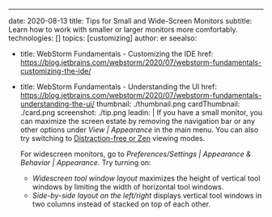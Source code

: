 ---
date: 2020-08-13 title: Tips for Small and Wide-Screen Monitors subtitle: Learn how to work with smaller or larger monitors more comfortably. technologies: [] topics: [customizing] author: er seealso:
- title: WebStorm Fundamentals - Customizing the IDE href: https://blog.jetbrains.com/webstorm/2020/07/webstorm-fundamentals-customizing-the-ide/
- title: WebStorm Fundamentals - Understanding the UI href: https://blog.jetbrains.com/webstorm/2020/07/webstorm-fundamentals-understanding-the-ui/ thumbnail: ./thumbnail.png cardThumbnail: ./card.png screenshot: ./tip.png leadin: | If you have a small monitor, you can maximize the screen estate by removing the navigation bar or any other options under *View | Appearance* in the main menu. You can also try switching to [Distraction-free or Zen](https://www.jetbrains.com/help/webstorm/ide-viewing-modes.html) viewing modes.

  For widescreen monitors, go to *Preferences/Settings | Appearance & Behavior | Appearance*. Try turning on:

  - *Widescreen tool window layout* maximizes the height of vertical tool windows by limiting the width of horizontal tool windows.
  - *Side-by-side layout on the left/right* displays vertical tool windows in two columns instead of stacked on top of each other.
  
  